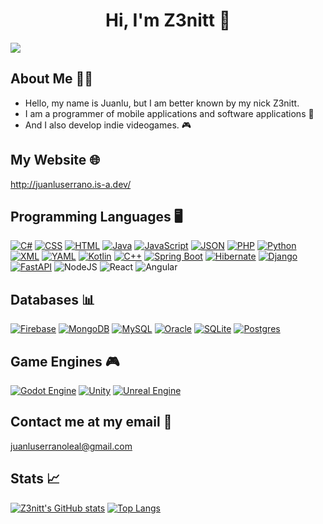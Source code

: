 <div align="center">
<h1 align="center">Hi, I'm Z3nitt 👋</h1>
</div>
<img src="https://i.imgur.com/NPmhrrm.png">


## About Me 🙋‍♂️
 
 - Hello, my name is Juanlu, but I am better known by my nick Z3nitt.
 - I am a programmer of mobile applications and software applications 📲
 - And I also develop indie videogames. 🎮

## My Website 🌐
http://juanluserrano.is-a.dev/

## Programming Languages 🖥️
[![C#](https://custom-icon-badges.demolab.com/badge/C%23-%23239120.svg?logo=cshrp&logoColor=white)](#) [![CSS](https://img.shields.io/badge/CSS-1572B6?logo=css3&logoColor=fff)](#) [![HTML](https://img.shields.io/badge/HTML-%23E34F26.svg?logo=html5&logoColor=white)](#) [![Java](https://img.shields.io/badge/Java-%23ED8B00.svg?logo=openjdk&logoColor=white)](#) [![JavaScript](https://img.shields.io/badge/JavaScript-F7DF1E?logo=javascript&logoColor=000)](#) [![JSON](https://img.shields.io/badge/JSON-000?logo=json&logoColor=fff)](#) [![PHP](https://img.shields.io/badge/php-%23777BB4.svg?&logo=php&logoColor=white)](#) [![Python](https://img.shields.io/badge/Python-3776AB?logo=python&logoColor=fff)](#) [![XML](https://img.shields.io/badge/XML-767C52?logo=xml&logoColor=fff)](#) [![YAML](https://img.shields.io/badge/YAML-CB171E?logo=yaml&logoColor=fff)](#) [![Kotlin](https://img.shields.io/badge/Kotlin-%237F52FF.svg?logo=kotlin&logoColor=white)](#)	[![C++](https://img.shields.io/badge/C++-%2300599C.svg?logo=c%2B%2B&logoColor=white)](#) [![Spring Boot](https://img.shields.io/badge/Spring%20Boot-6DB33F?logo=springboot&logoColor=fff)](#) [![Hibernate](https://img.shields.io/badge/Hibernate-59666C?logo=hibernate&logoColor=fff)](#) [![Django](https://img.shields.io/badge/Django-%23092E20.svg?logo=django&logoColor=white)](#) [![FastAPI](https://img.shields.io/badge/FastAPI-009485.svg?logo=fastapi&logoColor=white)](#) ![NodeJS](https://img.shields.io/badge/node.js-6DA55F?style=for-the-badge&logo=node.js&logoColor=white) ![React](https://img.shields.io/badge/react-%2320232a.svg?style=for-the-badge&logo=react&logoColor=%2361DAFB) ![Angular](https://img.shields.io/badge/angular-%23DD0031.svg?style=for-the-badge&logo=angular&logoColor=white)

## Databases 📊
[![Firebase](https://img.shields.io/badge/Firebase-039BE5?logo=Firebase&logoColor=white)](#) [![MongoDB](https://img.shields.io/badge/MongoDB-%234ea94b.svg?logo=mongodb&logoColor=white)](#) [![MySQL](https://img.shields.io/badge/MySQL-4479A1?logo=mysql&logoColor=fff)](#) [![Oracle](https://custom-icon-badges.demolab.com/badge/Oracle-F80000?logo=oracle&logoColor=fff)](#) [![SQLite](https://img.shields.io/badge/SQLite-%2307405e.svg?logo=sqlite&logoColor=white)](#)	[![Postgres](https://img.shields.io/badge/Postgres-%23316192.svg?logo=postgresql&logoColor=white)](#)

## Game Engines 🎮
[![Godot Engine](https://img.shields.io/badge/Godot-%23FFFFFF.svg?logo=godot-engine)](#) [![Unity](https://img.shields.io/badge/Unity-%23000000.svg?logo=unity&logoColor=white)](#) [![Unreal Engine](https://img.shields.io/badge/Unreal%20Engine-%23313131.svg?logo=unrealengine&logoColor=white)](#)

## Contact me at my email 📩
juanluserranoleal@gmail.com

## Stats 📈
[![Z3nitt's GitHub stats](https://github-readme-stats.vercel.app/api?username=Z3nitt&show_icons=true&theme=dark)](https://github.com/anuraghazra/github-readme-stats) [![Top Langs](https://github-readme-stats.vercel.app/api/top-langs/?username=Z3nitt&layout=donut&theme=dark)](https://github.com/anuraghazra/github-readme-stats)


